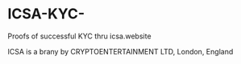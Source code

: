 # ICSA-KYC-

Proofs of successful KYC thru icsa.website

ICSA is a brany by CRYPTOENTERTAINMENT LTD, London, England
